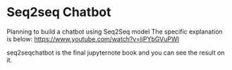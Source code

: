 # Seq2seq Chatbot

 Planning to build a chatbot using Seq2Seq model
 The specific explanation is below:
 https://www.youtube.com/watch?v=liPYbGVuPWI

seq2seqchatbot is the final jupyternote book and you can see the result on it.

